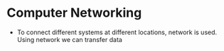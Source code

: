 # Computer Networking

- To connect different systems at different locations, network is used. Using network we can transfer data
